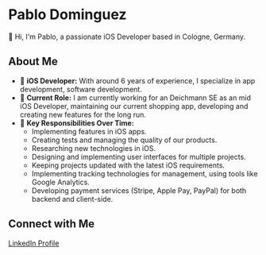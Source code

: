 # Pablo Dominguez

👋 Hi, I'm Pablo, a passionate iOS Developer based in Cologne, Germany.

## About Me

- 📱 **iOS Developer:** With around 6 years of experience, I specialize in app development, software development.
- 🏢 **Current Role:** I am currently working for an Deichmann SE as an mid iOS Developer, maintaining our current shopping app, developing and creating new features for the long run.
- 🚀 **Key Responsibilities Over Time:**
  - Implementing features in iOS apps.
  - Creating tests and managing the quality of our products.
  - Researching new technologies in iOS.
  - Designing and implementing user interfaces for multiple projects.
  - Keeping projects updated with the latest iOS requirements.
  - Implementing tracking technologies for management, using tools like Google Analytics.
  - Developing payment services (Stripe, Apple Pay, PayPal) for both backend and client-side.

## Connect with Me

[LinkedIn Profile](https://www.linkedin.com/in/your-linkedin)
